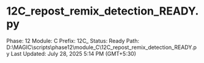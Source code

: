 # 12C_repost_remix_detection_READY.py

Phase: 12
Module: C
Prefix: 12C_
Status: Ready
Path: D:\MAGIC\scripts\phase12\module_C\12C_repost_remix_detection_READY.py
Last Updated: July 28, 2025 5:14 PM (GMT+5:30)
